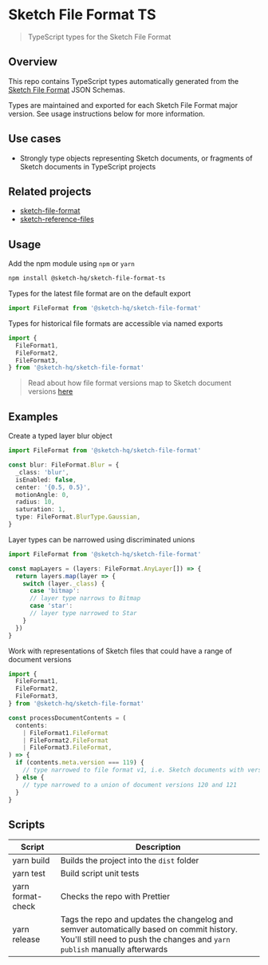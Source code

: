 # Sketch File Format TS

> TypeScript types for the Sketch File Format

## Overview

This repo contains TypeScript types automatically generated from the [Sketch File Format](https://github.com/sketch-hq/sketch-file-format) JSON Schemas.

Types are maintained and exported for each Sketch File Format major version. See usage instructions below for more information.

## Use cases

- Strongly type objects representing Sketch documents, or fragments of Sketch documents in TypeScript projects

## Related projects

- [sketch-file-format](https://github.com/sketch-hq/sketch-file-format)
- [sketch-reference-files](https://github.com/sketch-hq/sketch-reference-files)

## Usage

Add the npm module using `npm` or `yarn`

```sh
npm install @sketch-hq/sketch-file-format-ts
```

Types for the latest file format are on the default export

```typescript
import FileFormat from '@sketch-hq/sketch-file-format'
```

Types for historical file formats are accessible via named exports

```typescript
import {
  FileFormat1,
  FileFormat2,
  FileFormat3,
} from '@sketch-hq/sketch-file-format'
```

> Read about how file format versions map to Sketch document versions [here](https://github.com/sketch-hq/sketch-file-format#sketch-document-version-mapping)

## Examples

Create a typed layer blur object

```typescript
import FileFormat from '@sketch-hq/sketch-file-format'

const blur: FileFormat.Blur = {
  _class: 'blur',
  isEnabled: false,
  center: '{0.5, 0.5}',
  motionAngle: 0,
  radius: 10,
  saturation: 1,
  type: FileFormat.BlurType.Gaussian,
}
```

Layer types can be narrowed using discriminated unions

```typescript
import FileFormat from '@sketch-hq/sketch-file-format'

const mapLayers = (layers: FileFormat.AnyLayer[]) => {
  return layers.map(layer => {
    switch (layer._class) {
      case 'bitmap':
      // layer type narrows to Bitmap
      case 'star':
      // layer type narrowed to Star
    }
  })
}
```

Work with representations of Sketch files that could have a range of document versions

```typescript
import {
  FileFormat1,
  FileFormat2,
  FileFormat3,
} from '@sketch-hq/sketch-file-format'

const processDocumentContents = (
  contents:
    | FileFormat1.FileFormat
    | FileFormat2.FileFormat
    | FileFormat3.FileFormat,
) => {
  if (contents.meta.version === 119) {
    // type narrowed to file format v1, i.e. Sketch documents with version 119
  } else {
    // type narrowed to a union of document versions 120 and 121
  }
}
```

## Scripts

| Script            | Description                                                                                                                                                            |
| ----------------- | ---------------------------------------------------------------------------------------------------------------------------------------------------------------------- |
| yarn build        | Builds the project into the `dist` folder                                                                                                                              |
| yarn test         | Build script unit tests                                                                                                                                                |
| yarn format-check | Checks the repo with Prettier                                                                                                                                          |
| yarn release      | Tags the repo and updates the changelog and semver automatically based on commit history. You'll still need to push the changes and `yarn publish` manually afterwards |
